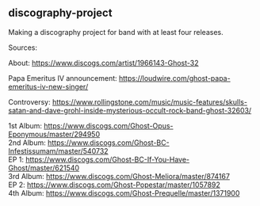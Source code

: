 ## discography-project
Making a discography project for band with at least four releases.

Sources:

About: https://www.discogs.com/artist/1966143-Ghost-32

Papa Emeritus IV announcement: https://loudwire.com/ghost-papa-emeritus-iv-new-singer/

Controversy: https://www.rollingstone.com/music/music-features/skulls-satan-and-dave-grohl-inside-mysterious-occult-rock-band-ghost-32603/

1st Album: https://www.discogs.com/Ghost-Opus-Eponymous/master/294950<br>
2nd Album: https://www.discogs.com/Ghost-BC-Infestissumam/master/540732<br>
EP 1: https://www.discogs.com/Ghost-BC-If-You-Have-Ghost/master/621540<br>
3rd Album: https://www.discogs.com/Ghost-Meliora/master/874167<br>
EP 2: https://www.discogs.com/Ghost-Popestar/master/1057892<br>
4th Album: https://www.discogs.com/Ghost-Prequelle/master/1371900<br>
